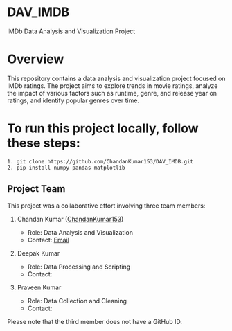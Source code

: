 # DAV_IMDB
IMDb Data Analysis and Visualization Project


# Overview
This repository contains a data analysis and visualization project focused on IMDb ratings. The project aims to explore trends in movie ratings, analyze the impact of various factors such as runtime, genre, and release year on ratings, and identify popular genres over time.

# To run this project locally, follow these steps:
	1. git clone https://github.com/ChandanKumar153/DAV_IMDB.git
	2. pip install numpy pandas matplotlib 



## Project Team

This project was a collaborative effort involving three team members:

1. Chandan Kumar ([ChandanKumar153](https://github.com/ChandanKumar153))
    - Role: Data Analysis and Visualization
    - Contact: [Email](Chandan.Kr.2004@outlook.com)

2. Deepak Kumar
    - Role: Data Processing and Scripting
    - Contact: 

3. Praveen Kumar
    - Role: Data Collection and Cleaning
    - Contact: 

Please note that the third member does not have a GitHub ID.
